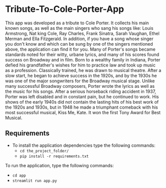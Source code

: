 # Tribute-To-Cole-Porter-App
This app was developed as a tribute to Cole Porter. It collects his main known songs, as well as the main singers who sang his songs like: Louis Armstrong, Nat king Cole, Ray Charles, Frank Sinatra, Sarah Vaughan, Ethel Merman and Ella Fitzgerald. In addition, if you have a song whose singer you don't know and which can be sung by one of the singers mentioned above, the application can find it for you. Many of Porter's songs became standards noted for their witty, urbane lyrics, and many of his scores found success on Broadway and in film.
Born to a wealthy family in Indiana, Porter defied his grandfather's wishes for him to practice law and took up music as a profession. Classically trained, he was drawn to musical theatre. After a slow start, he began to achieve success in the 1920s, and by the 1930s he was one of the major songwriters for the Broadway musical stage. Unlike many successful Broadway composers, Porter wrote the lyrics as well as the music for his songs. After a serious horseback riding accident in 1937, Porter was left disabled and in constant pain, but he continued to work. His shows of the early 1940s did not contain the lasting hits of his best work of the 1920s and 1930s, but in 1948 he made a triumphant comeback with his most successful musical, Kiss Me, Kate. It won the first Tony Award for Best Musical.
## Requirements
- To install the application dependencies type the following commands:
	- ```cd the_project_folder/```
	- ```pip install -r requirements.txt```

To run the application, type the following commands:
- ```cd app```
- ```streamlit run app.py```
